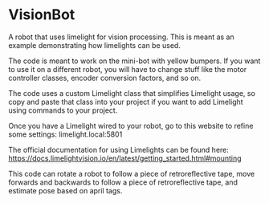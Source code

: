 # VisionBot
A robot that uses limelight for vision processing. This is meant as an example demonstrating how limelights can be used.

The code is meant to work on the mini-bot with yellow bumpers. If you want to use it on a different robot, you will have to change stuff like the motor controller classes, encoder conversion factors, and so on.

The code uses a custom Limelight class that simplifies Limelight usage, so copy and paste that class into your project if you want to add Limelight using commands to your project.

Once you have a Limelight wired to your robot, go to this website to refine some settings:
limelight.local:5801

The official documentation for using Limelights can be found here:
https://docs.limelightvision.io/en/latest/getting_started.html#mounting

This code can rotate a robot to follow a piece of retroreflective tape, move forwards and backwards to follow a piece of retroreflective tape, and estimate pose based on april tags.
